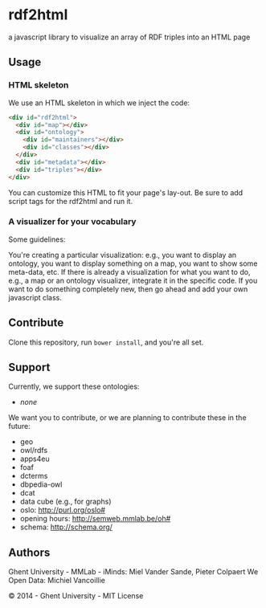 rdf2html
========

a javascript library to visualize an array of RDF triples into an HTML page

## Usage 

### HTML skeleton ###

We use an HTML skeleton in which we inject the code:

```html
<div id="rdf2html">
  <div id="map"></div>
  <div id="ontology">
    <div id="maintainers"></div>
    <div id="classes"></div>
  </div>
  <div id="metadata"></div>
  <div id="triples"></div>
</div>
```

You can customize this HTML to fit your page's lay-out. Be sure to add script tags for the rdf2html and run it.

### A visualizer for your vocabulary ###

Some guidelines:

You're creating a particular visualization: e.g., you want to display an ontology, you want to display something on a map, you want to show some meta-data, etc. If there is already a visualization for what you want to do, e.g., a map or an ontology visualizer, integrate it in the specific code. If you want to do something completely new, then go ahead and add your own javascript class.

## Contribute

Clone this repository, run `bower install`, and you're all set.

## Support

Currently, we support these ontologies:

 * _none_

We want you to contribute, or we are planning to contribute these in the future:

 * geo
 * owl/rdfs
 * apps4eu
 * foaf
 * dcterms
 * dbpedia-owl
 * dcat
 * data cube (e.g., for graphs)
 * oslo: http://purl.org/oslo#
 * opening hours: http://semweb.mmlab.be/oh#
 * schema: http://schema.org/


## Authors ##

Ghent University - MMLab - iMinds: Miel Vander Sande, Pieter Colpaert
We Open Data: Michiel Vancoillie

© 2014 - Ghent University - MIT License
